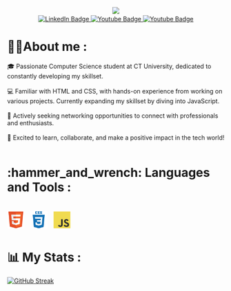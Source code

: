 <div id="header" align="center">
  <img src="https://media.giphy.com/media/bhBWbzBjgeSxEjBG9R/giphy.gif"  width="170"/>
</div>

<div id="badges" align = "center">
  <a href="https://www.linkedin.com/in/neerugangarh">
    <img src="https://img.shields.io/badge/LinkedIn-blue?style=for-the-badge&logo=linkedin&logoColor=white" alt="LinkedIn Badge"/>
  </a>
  <a href="https://www.youtube.com/@neeru.yt.005">
    <img src="https://img.shields.io/badge/YouTube-red?style=for-the-badge&logo=youtube&logoColor=white" alt="Youtube Badge"/>
  </a>
   <a href="https://youtu.be/HxgnzT8Tj9g?si=lFjZW2PFS90HFe6B">
    <img src="https://img.shields.io/badge/YT Podcast-red?style=for-the-badge&logo=youtube&logoColor=white" alt="Youtube Badge"/>
  </a>
</div>


<h1 >👩‍💻About me : </h1>
    🎓 Passionate Computer Science student at CT University, dedicated to constantly developing my skillset. <br><br>
    💻 Familiar with HTML and CSS, with hands-on experience from working on various projects. Currently expanding my skillset by diving into JavaScript.  <br><br>
   🤝 Actively seeking networking opportunities to connect with professionals and enthusiasts.  <br><br>
   🚀 Excited to learn, collaborate, and make a positive impact in the tech world!  <br><br>
    
<h1>:hammer_and_wrench: Languages and Tools : <h1>
<div>
    <img src="https://github.com/devicons/devicon/blob/master/icons/html5/html5-original.svg" title="HTML5" alt="HTML" width="40" height="40"/>&nbsp;
  <img src="https://github.com/devicons/devicon/blob/master/icons/css3/css3-plain-wordmark.svg"  title="CSS3" alt="CSS" width="40" height="40"/>&nbsp;
  <img src="https://github.com/devicons/devicon/blob/master/icons/javascript/javascript-original.svg" title="JavaScript" alt="JavaScript" width="40" height="40"/>&nbsp;
</div>



# 📊 My Stats :
[![GitHub Streak](https://github-readme-streak-stats.herokuapp.com?user=neeru24&theme=dark)](https://git.io/streak-stats)







